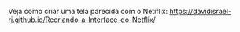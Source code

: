 Veja como criar uma tela parecida com o Netiflix: https://davidisrael-rj.github.io/Recriando-a-Interface-do-Netflix/

